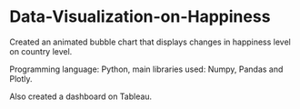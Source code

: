 # Data-Visualization-on-Happiness

Created an animated bubble chart that displays changes in happiness level on country level.

Programming language: Python, main libraries used: Numpy, Pandas and Plotly.

Also created a dashboard on Tableau.
